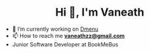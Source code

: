 <h1 align="center">Hi 👋, I'm Vaneath</h1>

- 🔭 I’m currently working on [Dmenu](https://github.com/vaneath/dmenu-capstone1)
- 📫 How to reach me **vaneathzz@gmail.com**
- Junior Software Developer at BookMeBus


